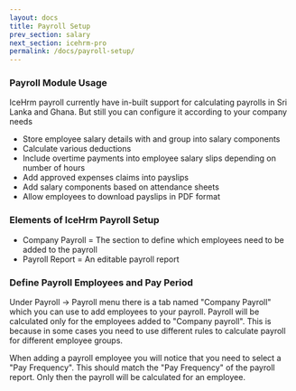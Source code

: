 ```yaml
---
layout: docs
title: Payroll Setup
prev_section: salary
next_section: icehrm-pro
permalink: /docs/payroll-setup/
---
```


### Payroll Module Usage

IceHrm payroll currently have in-built support for calculating payrolls in Sri Lanka and Ghana.
But still you can configure it according to your company needs

- Store employee salary details with and group into salary components
- Calculate various deductions
- Include overtime payments into employee salary slips depending on number of hours
- Add approved expenses claims into payslips
- Add salary components based on attendance sheets
- Allow employees to download payslips in PDF format

### Elements of IceHrm Payroll Setup

 - Company Payroll = The section to define which employees need to be added to the payroll
 - Payroll Report = An editable payroll report 


### Define Payroll Employees and Pay Period

Under Payroll -> Payroll menu there is a tab named "Company Payroll" which you can use to add employees
to your payroll. Payroll will be calculated only for the employees added to "Company payroll". This is because
in some cases you need to use different rules to calculate payroll for different employee groups.

When adding a payroll employee you will notice that you need to select a "Pay Frequency". This
should match the "Pay Frequency" of the payroll report. Only then the payroll will be calculated
for an employee.
 

